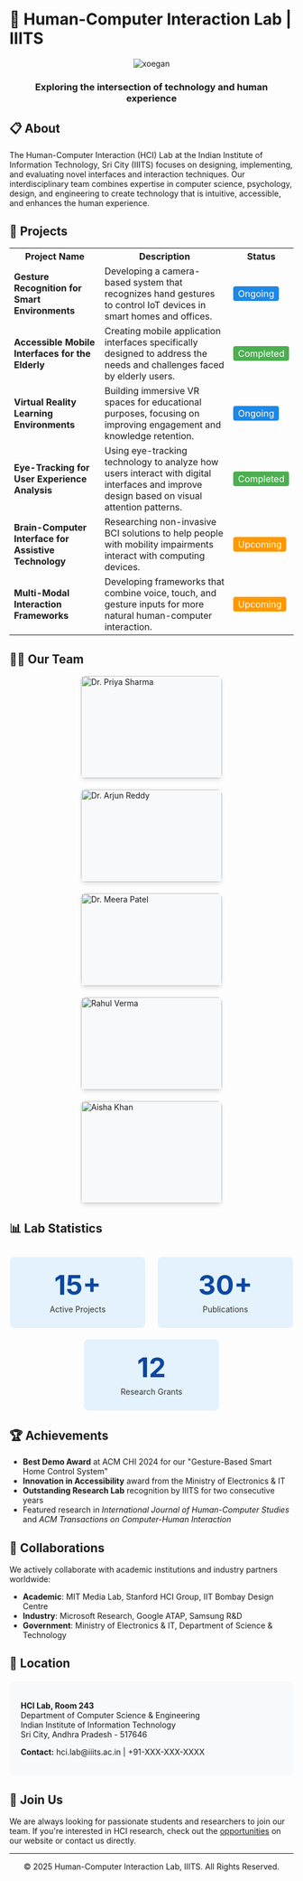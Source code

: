 # 🔬 Human-Computer Interaction Lab | IIITS

<div align="center">

![xoegan](https://github.com/user-attachments/assets/dd216b47-4736-4bb9-876a-b9840dd6e59b)

  
  <h3>Exploring the intersection of technology and human experience</h3>
</div>


## 📋 About

The Human-Computer Interaction (HCI) Lab at the Indian Institute of Information Technology, Sri City (IIITS) focuses on designing, implementing, and evaluating novel interfaces and interaction techniques. Our interdisciplinary team combines expertise in computer science, psychology, design, and engineering to create technology that is intuitive, accessible, and enhances the human experience.

## 🚀 Projects

<table>
  <tr>
    <th>Project Name</th>
    <th>Description</th>
    <th>Status</th>
  </tr>
  <tr>
    <td><b>Gesture Recognition for Smart Environments</b></td>
    <td>Developing a camera-based system that recognizes hand gestures to control IoT devices in smart homes and offices.</td>
    <td><span style="background-color: #1E88E5; color: white; padding: 3px 8px; border-radius: 4px;">Ongoing</span></td>
  </tr>
  <tr>
    <td><b>Accessible Mobile Interfaces for the Elderly</b></td>
    <td>Creating mobile application interfaces specifically designed to address the needs and challenges faced by elderly users.</td>
    <td><span style="background-color: #4CAF50; color: white; padding: 3px 8px; border-radius: 4px;">Completed</span></td>
  </tr>
  <tr>
    <td><b>Virtual Reality Learning Environments</b></td>
    <td>Building immersive VR spaces for educational purposes, focusing on improving engagement and knowledge retention.</td>
    <td><span style="background-color: #1E88E5; color: white; padding: 3px 8px; border-radius: 4px;">Ongoing</span></td>
  </tr>
  <tr>
    <td><b>Eye-Tracking for User Experience Analysis</b></td>
    <td>Using eye-tracking technology to analyze how users interact with digital interfaces and improve design based on visual attention patterns.</td>
    <td><span style="background-color: #4CAF50; color: white; padding: 3px 8px; border-radius: 4px;">Completed</span></td>
  </tr>
  <tr>
    <td><b>Brain-Computer Interface for Assistive Technology</b></td>
    <td>Researching non-invasive BCI solutions to help people with mobility impairments interact with computing devices.</td>
    <td><span style="background-color: #FF9800; color: white; padding: 3px 8px; border-radius: 4px;">Upcoming</span></td>
  </tr>
  <tr>
    <td><b>Multi-Modal Interaction Frameworks</b></td>
    <td>Developing frameworks that combine voice, touch, and gesture inputs for more natural human-computer interaction.</td>
    <td><span style="background-color: #FF9800; color: white; padding: 3px 8px; border-radius: 4px;">Upcoming</span></td>
  </tr>
</table>

## 👨‍🔬 Our Team

<div style="display: flex; flex-wrap: wrap; gap: 20px; justify-content: center;">
  <div style="width: 250px; background-color: #f8f9fa; border-radius: 8px; overflow: hidden; box-shadow: 0 4px 6px rgba(0,0,0,0.1);">
    <img src="/api/placeholder/250/200" alt="Dr. Priya Sharma" style="width: 100%;"/>
    <div style="padding: 15px;">
      <h3 style="margin: 0; color: #0d47a1;">Dr. Priya Sharma</h3>
      <p style="color: #666;">Lab Director</p>
      <p>Specializes in cognitive ergonomics and user experience design</p>
    </div>
  </div>

  <div style="width: 250px; background-color: #f8f9fa; border-radius: 8px; overflow: hidden; box-shadow: 0 4px 6px rgba(0,0,0,0.1);">
    <img src="/api/placeholder/250/200" alt="Dr. Arjun Reddy" style="width: 100%;"/>
    <div style="padding: 15px;">
      <h3 style="margin: 0; color: #0d47a1;">Dr. Arjun Reddy</h3>
      <p style="color: #666;">Senior Researcher</p>
      <p>Expert in virtual/augmented reality and spatial computing</p>
    </div>
  </div>

  <div style="width: 250px; background-color: #f8f9fa; border-radius: 8px; overflow: hidden; box-shadow: 0 4px 6px rgba(0,0,0,0.1);">
    <img src="/api/placeholder/250/200" alt="Dr. Meera Patel" style="width: 100%;"/>
    <div style="padding: 15px;">
      <h3 style="margin: 0; color: #0d47a1;">Dr. Meera Patel</h3>
      <p style="color: #666;">Research Associate</p>
      <p>Focuses on accessible design and assistive technologies</p>
    </div>
  </div>
</div>

<div style="display: flex; flex-wrap: wrap; gap: 20px; justify-content: center; margin-top: 20px;">
  <div style="width: 250px; background-color: #f8f9fa; border-radius: 8px; overflow: hidden; box-shadow: 0 4px 6px rgba(0,0,0,0.1);">
    <img src="/api/placeholder/250/200" alt="Rahul Verma" style="width: 100%;"/>
    <div style="padding: 15px;">
      <h3 style="margin: 0; color: #0d47a1;">Rahul Verma</h3>
      <p style="color: #666;">PhD Scholar</p>
      <p>Researching novel interaction techniques for mixed reality</p>
    </div>
  </div>

  <div style="width: 250px; background-color: #f8f9fa; border-radius: 8px; overflow: hidden; box-shadow: 0 4px 6px rgba(0,0,0,0.1);">
    <img src="/api/placeholder/250/200" alt="Aisha Khan" style="width: 100%;"/>
    <div style="padding: 15px;">
      <h3 style="margin: 0; color: #0d47a1;">Aisha Khan</h3>
      <p style="color: #666;">PhD Scholar</p>
      <p>Working on brain-computer interfaces and neural engineering</p>
    </div>
  </div>
</div>

## 📊 Lab Statistics

<div style="display: flex; flex-wrap: wrap; gap: 20px; justify-content: space-around; margin: 30px 0;">
  <div style="text-align: center; background-color: #e3f2fd; padding: 20px; border-radius: 8px; width: 200px;">
    <h2 style="color: #0d47a1; margin: 0; font-size: 48px;">15+</h2>
    <p style="margin: 5px 0; color: #333;">Active Projects</p>
  </div>
  
  <div style="text-align: center; background-color: #e3f2fd; padding: 20px; border-radius: 8px; width: 200px;">
    <h2 style="color: #0d47a1; margin: 0; font-size: 48px;">30+</h2>
    <p style="margin: 5px 0; color: #333;">Publications</p>
  </div>
  
  <div style="text-align: center; background-color: #e3f2fd; padding: 20px; border-radius: 8px; width: 200px;">
    <h2 style="color: #0d47a1; margin: 0; font-size: 48px;">12</h2>
    <p style="margin: 5px 0; color: #333;">Research Grants</p>
  </div>
</div>

## 🏆 Achievements

- **Best Demo Award** at ACM CHI 2024 for our "Gesture-Based Smart Home Control System"
- **Innovation in Accessibility** award from the Ministry of Electronics & IT
- **Outstanding Research Lab** recognition by IIITS for two consecutive years
- Featured research in *International Journal of Human-Computer Studies* and *ACM Transactions on Computer-Human Interaction*

## 🔗 Collaborations

We actively collaborate with academic institutions and industry partners worldwide:

- **Academic**: MIT Media Lab, Stanford HCI Group, IIT Bombay Design Centre
- **Industry**: Microsoft Research, Google ATAP, Samsung R&D
- **Government**: Ministry of Electronics & IT, Department of Science & Technology

## 📍 Location

<div style="background-color: #f8f9fa; padding: 20px; border-radius: 8px; margin: 20px 0;">
  <p><strong>HCI Lab, Room 243</strong><br>
  Department of Computer Science & Engineering<br>
  Indian Institute of Information Technology<br>
  Sri City, Andhra Pradesh - 517646</p>
  
  <p><strong>Contact:</strong> hci.lab@iiits.ac.in | +91-XXX-XXX-XXXX</p>
</div>

## 🤝 Join Us

We are always looking for passionate students and researchers to join our team. If you're interested in HCI research, check out the [opportunities](https://example.com) on our website or contact us directly.

---

<div align="center">
  <p>© 2025 Human-Computer Interaction Lab, IIITS. All Rights Reserved.</p>
</div>
